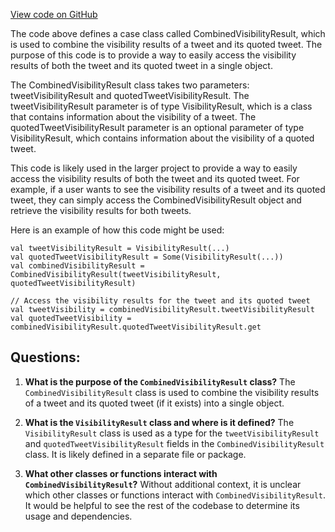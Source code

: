 [View code on GitHub](https://github.com/misbahsy/the-algorithm/visibilitylib/src/main/scala/com/twitter/visibility/interfaces/blender/CombinedVisibilityResult.scala)

The code above defines a case class called CombinedVisibilityResult, which is used to combine the visibility results of a tweet and its quoted tweet. The purpose of this code is to provide a way to easily access the visibility results of both the tweet and its quoted tweet in a single object.

The CombinedVisibilityResult class takes two parameters: tweetVisibilityResult and quotedTweetVisibilityResult. The tweetVisibilityResult parameter is of type VisibilityResult, which is a class that contains information about the visibility of a tweet. The quotedTweetVisibilityResult parameter is an optional parameter of type VisibilityResult, which contains information about the visibility of a quoted tweet.

This code is likely used in the larger project to provide a way to easily access the visibility results of both the tweet and its quoted tweet. For example, if a user wants to see the visibility results of a tweet and its quoted tweet, they can simply access the CombinedVisibilityResult object and retrieve the visibility results for both tweets.

Here is an example of how this code might be used:

```
val tweetVisibilityResult = VisibilityResult(...)
val quotedTweetVisibilityResult = Some(VisibilityResult(...))
val combinedVisibilityResult = CombinedVisibilityResult(tweetVisibilityResult, quotedTweetVisibilityResult)

// Access the visibility results for the tweet and its quoted tweet
val tweetVisibility = combinedVisibilityResult.tweetVisibilityResult
val quotedTweetVisibility = combinedVisibilityResult.quotedTweetVisibilityResult.get
```
## Questions: 
 1. **What is the purpose of the `CombinedVisibilityResult` class?** 
The `CombinedVisibilityResult` class is used to combine the visibility results of a tweet and its quoted tweet (if it exists) into a single object.

2. **What is the `VisibilityResult` class and where is it defined?** 
The `VisibilityResult` class is used as a type for the `tweetVisibilityResult` and `quotedTweetVisibilityResult` fields in the `CombinedVisibilityResult` class. It is likely defined in a separate file or package.

3. **What other classes or functions interact with `CombinedVisibilityResult`?** 
Without additional context, it is unclear which other classes or functions interact with `CombinedVisibilityResult`. It would be helpful to see the rest of the codebase to determine its usage and dependencies.